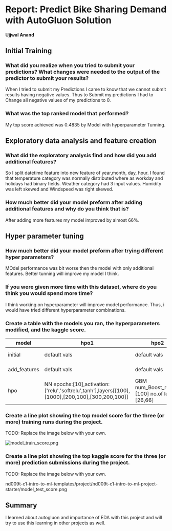 # Report: Predict Bike Sharing Demand with AutoGluon Solution
#### Ujjwal Anand

## Initial Training
### What did you realize when you tried to submit your predictions? What changes were needed to the output of the predictor to submit your results?
When I tried to submit my Predictions I came to know that we cannot submit results having negative values.
Thus to Submit my  predictions I had to Change all negative values of my predictions to 0.

### What was the top ranked model that performed?
My top score achieved was 0.4835 by Model with hyperparameter Tunning.

## Exploratory data analysis and feature creation
### What did the exploratory analysis find and how did you add additional features?
So I split datetime feature into new feature of year,month, day, hour. 
I found that temperature category was normally distributed where as workday and holidays had binary fields. Weather category had 3 input values. Humidity was left skewed and Windspeed was right skewed.

### How much better did your model preform after adding additional features and why do you think that is?
After adding more features my model improved by almost 66%.

## Hyper parameter tuning
### How much better did your model preform after trying different hyper parameters?
MOdel performance was bit worse then the model with only additional features. Better tunning will improve my model I think.

### If you were given more time with this dataset, where do you think you would spend more time?
I think working on hyperparameter will improve model performance.
Thus, i would have tried different hyperparameter combinations.

### Create a table with the models you ran, the hyperparameters modified, and the kaggle score.
|model|hpo1|hpo2|hpo3|score|
|--|--|--|--|--|
|initial|default vals|default vals|default vals|1.8|
|add_features|default vals|default vals|default vals|0.690|
|hpo|NN epochs:[10],activation:['relu','softrelu',tanh'],layers[[100],[1000],[200,100],[300,200,100]]|GBM num_Boost_round: [100] no.of leaves [26,66]|default vals|0.4835|

### Create a line plot showing the top model score for the three (or more) training runs during the project.

TODO: Replace the image below with your own.

![model_train_score.png](img/model_train_score.png)

### Create a line plot showing the top kaggle score for the three (or more) prediction submissions during the project.

TODO: Replace the image below with your own.

nd009t-c1-intro-to-ml-templates/project/nd009t-c1-intro-to-ml-project-starter/model_test_score.png

## Summary
I learned about autogluon and importance of EDA with this project and will try to use this learning in other projects as well.

